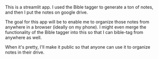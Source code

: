 This is a streamlit app. I used the Bible tagger to generate a ton of notes, and then I put the notes on google drive.

The goal for this app will be to enable me to organize those notes from anywhere in a browser (ideally on my phone). I might even merge the functionality of the Bible tagger into this so that I can bible-tag from anywhere as well.

When it's pretty, I'll make it public so that anyone can use it to organize notes in their drive.
